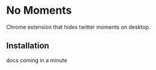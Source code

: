 # No Moments 

Chrome extension that hides twitter moments on desktop.

## Installation

docs coming in a minute
